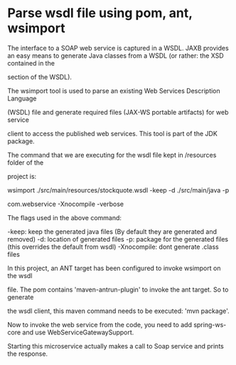 # Parse wsdl file using pom, ant, wsimport

The interface to a SOAP web service is captured in a WSDL. JAXB provides an easy means 
to generate Java classes from a WSDL (or rather: the XSD contained in the <Types/> 

section of the WSDL). 

The wsimport tool is used to parse an existing Web Services Description Language 

(WSDL) file and generate required files (JAX-WS portable artifacts) for web service 

client to access the published web services. This tool is part of the JDK package.

The command that we are executing for the wsdl file kept in /resources folder of the 

project is:

wsimport ./src/main/resources/stockquote.wsdl -keep -d ./src/main/java -p 

com.webservice -Xnocompile -verbose

The flags used in the above command:

-keep: keep the generated java files (By default they are generated and removed)
-d: location of generated files
-p: package for the generated files (this overrides the default from wsdl)
-Xnocompile: dont generate .class files

In this project, an ANT target has been configured to invoke wsimport on the wsdl 

file. The pom contains 'maven-antrun-plugin' to invoke the ant target. So to generate 

the wsdl client, this maven command needs to be executed: 'mvn package'.

Now to invoke the web service from the code, you need to add spring-ws-core and 
use WebServiceGatewaySupport.

Starting this microservice actually makes a call to Soap service and prints the response. 

 